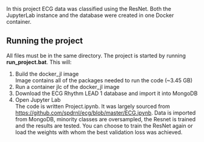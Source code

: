 In this project ECG data was classified using the ResNet. Both the JupyterLab instance and the database were created in one Docker container.

## Running the project
All files must be in the same directory. The project is started by running **run_project.bat**. This will:  <br />
1. Build the docker_jl image <br />
   Image contains all of the packages needed to run the code (~3.45 GB)
3. Run a container jlc of the docker_jl image
4. Download the ECG Rhythm LEAD 1 database and import it into MongoDB
5. Open Jupyter Lab <br />
   The code is written Project.ipynb.
   It was largely sourced from https://github.com/spdrnl/ecg/blob/master/ECG.ipynb.
   Data is imported from MongoDB, minority classes are oversampled, the Resnet is trained and the results are tested. 
   You can choose to train the ResNet again or load the weights with whom the best validation loss was achieved.

